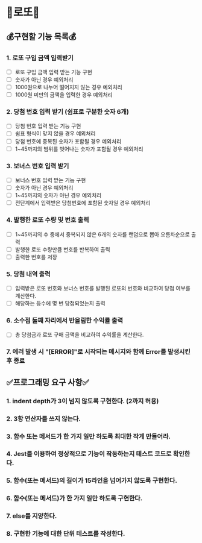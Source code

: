# 🎰로또🎰

## 💰구현할 기능 목록💰

### 1. 로또 구입 금액 입력받기

- [ ] 로또 구입 금액 입력 받는 기능 구현
- [ ] 숫자가 아닌 경우 예외처리
- [ ] 1000원으로 나누어 떨어지지 않는 경우 예외처리
- [ ] 1000원 미만의 금액을 입력한 경우 예외처리

### 2. 당첨 번호 입력 받기 (쉼표로 구분한 숫자 6개)

- [ ] 당첨 번호 입력 받는 기능 구현
- [ ] 쉼표 형식이 맞지 않을 경우 예외처리
- [ ] 당첨 번호에 중복된 숫자가 포함될 경우 예외처리
- [ ] 1~45까지의 범위를 벗어나는 숫자가 포함될 경우 예외처리

### 3. 보너스 번호 입력 받기

- [ ] 보너스 번호 입력 받는 기능 구현
- [ ] 숫자가 아닌 경우 예외처리
- [ ] 1~45까지의 숫자가 아닌 경우 예외처리
- [ ] 전단계에서 입력받은 당첨번호에 포함된 숫자일 경우 예외처리

### 4. 발행한 로또 수량 및 번호 출력

- [ ] 1~45까지의 수 중에서 중복되지 않은 6개의 숫자를 랜덤으로 뽑아 오름차순으로 출력
- [ ] 발행한 로또 수량만큼 번호를 반복하여 출력
- [ ] 출력한 번호를 저장

### 5. 당첨 내역 출력

- [ ] 입력받은 로또 번호와 보너스 번호를 발행된 로또의 번호와 비교하여 당첨 여부를 계산한다.
- [ ] 해당하는 등수에 몇 번 당첨되었는지 출력

### 6. 소수점 둘째 자리에서 반올림한 수익률 출력

- [ ] 총 당첨금과 로또 구매 금액을 비교하여 수익률을 계산한다.

### 7. 에러 발생 시 "[ERROR]"로 시작되는 메시지와 함께 Error를 발생시킨 후 종료

## ✅프로그래밍 요구 사항✅

### 1. indent depth가 3이 넘지 않도록 구현한다. (2까지 허용)

### 2. 3항 연산자를 쓰지 않는다.

### 3. 함수 또는 메서드가 한 가지 일만 하도록 최대한 작게 만들어라.

### 4. Jest를 이용하여 정상적으로 기능이 작동하는지 테스트 코드로 확인한다.

### 5. 함수(또는 메서드)의 길이가 15라인을 넘어가지 않도록 구현한다.

### 6. 함수(또는 메서드)가 한 가지 일만 하도록 구현한다.

### 7. else를 지양한다.

### 8. 구현한 기능에 대한 단위 테스트를 작성한다.

